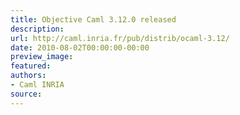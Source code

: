 ```yaml
---
title: Objective Caml 3.12.0 released
description:
url: http://caml.inria.fr/pub/distrib/ocaml-3.12/
date: 2010-08-02T00:00:00-00:00
preview_image:
featured:
authors:
- Caml INRIA
source:
---
```




